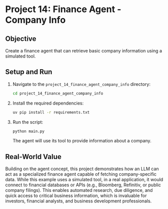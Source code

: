 # Project 14: Finance Agent - Company Info

## Objective
Create a finance agent that can retrieve basic company information using a simulated tool.

## Setup and Run
1.  Navigate to the `project_14_finance_agent_company_info` directory:
    ```bash
    cd project_14_finance_agent_company_info
    ```
2.  Install the required dependencies:
    ```bash
    uv pip install -r requirements.txt
    ```
3.  Run the script:
    ```bash
    python main.py
    ```
    The agent will use its tool to provide information about a company.

## Real-World Value
Building on the agent concept, this project demonstrates how an LLM can act as a specialized finance agent capable of fetching company-specific data. While this example uses a simulated tool, in a real application, it would connect to financial databases or APIs (e.g., Bloomberg, Refinitiv, or public company filings). This enables automated research, due diligence, and quick access to critical business information, which is invaluable for investors, financial analysts, and business development professionals.
